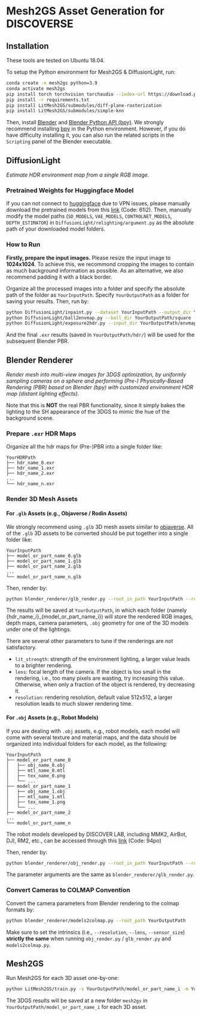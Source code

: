 # Mesh2GS Asset Generation for DISCOVERSE

## Installation
These tools are tested on Ubuntu 18.04.

To setup the Python environment for Mesh2GS & DiffusionLight, run:
```bash
conda create -n mesh2gs python=3.9
conda activate mesh2gs
pip install torch torchvision torchaudio --index-url https://download.pytorch.org/whl/cu118 #replace your cuda version
pip install -r requirements.txt
pip install LitMesh2GS/submodules/diff-plane-rasterization
pip install LitMesh2GS/submodules/simple-knn
```
Then, install [Blender](https://www.blender.org/) and [Blender Python API (bpy)](https://docs.blender.org/api/current/info_advanced_blender_as_bpy.html). We strongly recommend installing [bpy](https://pypi.org/project/bpy/) in the Python environment. However, if you do have difficulty installing it, you can also run the related scripts in the `Scripting` panel of the Blender executable.

## DiffusionLight
*Estimate HDR environment map from a single RGB image.*

### Pretrained Weights for Huggingface Model
If you can not connect to [huggingface](https://huggingface.co/) due to VPN issues, please manually download the pretrained models from this [link](https://pan.baidu.com/s/1hVsfmpQav7DQQY3tdy9q-Q) (Code: 61i2). Then, manually modify the model paths (`SD_MODELS`, `VAE_MODELS`, `CONTROLNET_MODELS`, `DEPTH_ESTIMATOR`) in `DiffusionLight/relighting/argument.py` as the absolute path of your downloaded model folders.

### How to Run

**Firstly, prepare the input images.** Please resize the input image to **1024x1024**. To achieve this, we recommond cropping the images to contain as much background information as possible. As an alternative, we also recommend padding it with a black border. 

Organize all the processed images into a folder and specify the absolute path of the folder as `YourInputPath`. Specify `YourOutputPath` as a folder for saving your results. Then, run by:
```bash
python DiffusionLight/inpaint.py --dataset YourInputPath --output_dir YourOutputPath
python DiffusionLight/ball2envmap.py --ball_dir YourOutputPath/square --envmap_dir YourOutputPath/envmap
python DiffusionLight/exposure2hdr.py --input_dir YourOutputPath/envmap --output_dir YourOutputPath/hdr
```
And the final `.exr` results (saved in `YourOutputPath/hdr/`) will be used for the subsequent Blender PBR.

## Blender Renderer
*Render mesh into multi-view images for 3DGS optimization, by uniformly sampling cameras on a sphere and performing (Pre-) Physically-Based Rendering (PBR) based on Blender (bpy) with customized environment HDR map (distant lighting effects).*

Note that this is **NOT** the real PBR functionality, since it simply bakes the lighting to the SH appearance of the 3DGS to mimic the hue of the background scene. 

### Prepare `.exr` HDR Maps
Organize all the hdr maps for (Pre-)PBR into a single folder like:
```
YourHDRPath                          
├── hdr_name_0.exr
├── hdr_name_1.exr
├── hdr_name_2.exr
...
└── hdr_name_n.exr
```

### Render 3D Mesh Assets

#### For `.glb` Assets (e.g., Objaverse / Rodin Assets)
We strongly recommend using `.glb` 3D mesh assets similar to [objaverse](https://github.com/allenai/objaverse-xl). All of the `.glb` 3D assets to be converted should be put together into a single folder like:
```
YourInputPath                          
├── model_or_part_name_0.glb
├── model_or_part_name_1.glb
├── model_or_part_name_2.glb
...
└── model_or_part_name_n.glb
```

Then, render by:
```bash
python blender_renderer/glb_render.py --root_in_path YourInputPath --root_hdr_path YourHDRPath --root_out_path YourOutputPath
```
The results will be saved at `YourOutputPath`, in which each folder (namely {hdr_name_i}_{model_or_part_name_i}) will store the rendered RGB images, depth maps, camera parameters, `.obj` geometry for one of the 3D models under one of the lightings. 

There are several other parameters to tune if the renderings are not satisfactory.
- `lit_strength`: strength of the environment lighting, a larger value leads to a brighter rendering.
- `lens`: focal length of the camera. If the object is too small in the rendering, i.e., too many pixels are wasting, try increasing this value. Otherwise, when only a fraction of the object is rendered, try decreasing it.
- `resolution`: rendering resolution, default value 512x512, a larger resolution leads to much slower rendering time.


#### For `.obj` Assets (e.g., Robot Models)
If you are dealing with `.obj` assets, e.g., robot models, each model will come with several texture and material maps, and the data should be organized into individual folders for each model, as the following:
```
YourInputPath                          
├── model_or_part_name_0
│   ├── obj_name_0.obj       
│   ├── mtl_name_0.mtl       
│   ├── tex_name_0.png       
│   └── ...                
├── model_or_part_name_1            
│   ├── obj_name_1.obj       
│   ├── mtl_name_1.mtl       
│   ├── tex_name_1.png       
│   └── ...                
├── model_or_part_name_2
...
└── model_or_part_name_n
```
The robot models developed by DISCOVER LAB, including MMK2, AirBot, DJI, RM2, etc., can be accessed through this [link](https://pan.baidu.com/s/1BW0GoDFmd0mPz9QItuJs7A) (Code: 94po)

Then, render by:
```bash
python blender_renderer/obj_render.py --root_in_path YourInputPath --root_hdr_path YourHDRPath --root_out_path YourOutputPath
```
The parameter arguments are the same as `blender_renderer/glb_render.py`.


### Convert Cameras to COLMAP Convention
Convert the camera parameters from Blender rendering to the colmap formats by:
```bash
python blender_renderer/models2colmap.py --root_path YourOutputPath
```
Make sure to set the intrinsics (i.e., `--resolution`, `--lens`, `--sensor_size`) **strictly the same** when running `obj_render.py` / `glb_render.py` and `models2colmap.py`.

## Mesh2GS
Run Mesh2GS for each 3D asset one-by-one:
```bash
python LitMesh2GS/train.py -s YourOutputPath/model_or_part_name_i -m YourOutputPath/model_or_part_name_i/mesh2gs --data_device cuda --densify_grad_threshold 0.0002 -r 1
```
The 3DGS results will be saved at a new folder `mesh2gs` in `YourOutputPath/model_or_part_name_i` for each 3D asset.